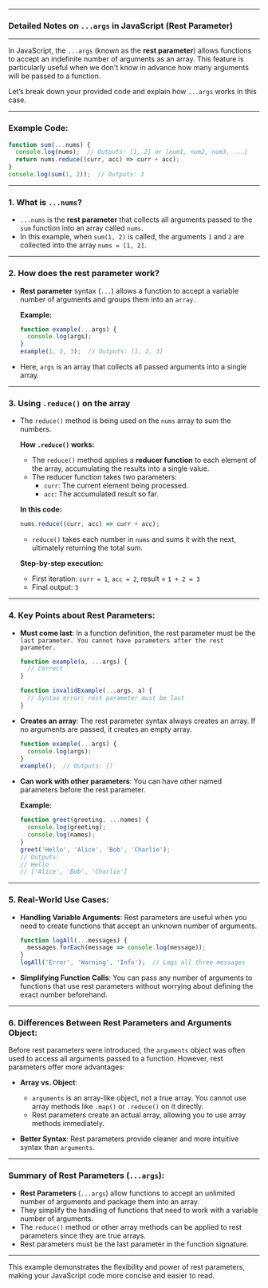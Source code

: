
---

### Detailed Notes on `...args` in JavaScript (Rest Parameter)

---

In JavaScript, the `...args` (known as the **rest parameter**) allows functions to accept an indefinite number of arguments as an array. This feature is particularly useful when we don't know in advance how many arguments will be passed to a function.

Let’s break down your provided code and explain how `...args` works in this case.

---

### Example Code:

```javascript
function sum(...nums) {
  console.log(nums);  // Outputs: [1, 2] or [num1, num2, num3, ...] 
  return nums.reduce((curr, acc) => curr + acc);
}
console.log(sum(1, 2));  // Outputs: 3
```

---

### 1. **What is `...nums`?**

- `...nums` is the **rest parameter** that collects all arguments passed to the `sum` function into an array called `nums`.
- In this example, when `sum(1, 2)` is called, the arguments `1` and `2` are collected into the array `nums = [1, 2]`.

---

### 2. **How does the rest parameter work?**

- **Rest parameter** syntax (`...`) allows a function to accept a variable number of arguments and groups them into an `array.`
  
  **Example:**
  ```javascript
  function example(...args) {
    console.log(args);  
  }
  example(1, 2, 3);  // Outputs: [1, 2, 3]
  ```

- Here, `args` is an array that collects all passed arguments into a single array.

---

### 3. **Using `.reduce()` on the array**

- The `reduce()` method is being used on the `nums` array to sum the numbers.
  
  **How `.reduce()` works:**
  - The `reduce()` method applies a **reducer function** to each element of the array, accumulating the results into a single value.
  - The reducer function takes two parameters:
    - `curr`: The current element being processed.
    - `acc`: The accumulated result so far.

  **In this code:**
  ```javascript
  nums.reduce((curr, acc) => curr + acc);
  ```
  - `reduce()` takes each number in `nums` and sums it with the next, ultimately returning the total sum.

  **Step-by-step execution:**
  - First iteration: `curr = 1`, `acc = 2`, result = `1 + 2 = 3`
  - Final output: `3`

---

### 4. **Key Points about Rest Parameters:**

- **Must come last**: In a function definition, the rest parameter must be the `last parameter. You cannot have parameters after the rest parameter.`
  ```javascript
  function example(a, ...args) {
    // Correct
  }
  
  function invalidExample(...args, a) {
    // Syntax error: rest parameter must be last
  }
  ```

- **Creates an array**: The rest parameter syntax always creates an array. If no arguments are passed, it creates an empty array.

  ```javascript
  function example(...args) {
    console.log(args);
  }
  example();  // Outputs: []
  ```

- **Can work with other parameters**: You can have other named parameters before the rest parameter.

  **Example:**
  ```javascript
  function greet(greeting, ...names) {
    console.log(greeting);
    console.log(names);
  }
  greet('Hello', 'Alice', 'Bob', 'Charlie');
  // Outputs: 
  // Hello
  // ['Alice', 'Bob', 'Charlie']
  ```

---

### 5. **Real-World Use Cases:**

- **Handling Variable Arguments**: Rest parameters are useful when you need to create functions that accept an unknown number of arguments.
  ```javascript
  function logAll(...messages) {
    messages.forEach(message => console.log(message));
  }
  logAll('Error', 'Warning', 'Info');  // Logs all three messages
  ```

- **Simplifying Function Calls**: You can pass any number of arguments to functions that use rest parameters without worrying about defining the exact number beforehand.

---

### 6. **Differences Between Rest Parameters and Arguments Object:**

Before rest parameters were introduced, the `arguments` object was often used to access all arguments passed to a function. However, rest parameters offer more advantages:

- **Array vs. Object**:
  - `arguments` is an array-like object, not a true array. You cannot use array methods like `.map()` or `.reduce()` on it directly.
  - Rest parameters create an actual array, allowing you to use array methods immediately.

- **Better Syntax**: Rest parameters provide cleaner and more intuitive syntax than `arguments`.

---

### Summary of Rest Parameters (`...args`):

- **Rest Parameters** (`...args`) allow functions to accept an unlimited number of arguments and package them into an array.
- They simplify the handling of functions that need to work with a variable number of arguments.
- The `reduce()` method or other array methods can be applied to rest parameters since they are true arrays.
- Rest parameters must be the last parameter in the function signature.
  
---

This example demonstrates the flexibility and power of rest parameters, making your JavaScript code more concise and easier to read.